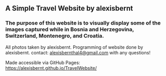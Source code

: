 ## A Simple Travel Website by alexisbernt

### The purpose of this website is to visually display some of the images captured while in Bosnia and Herzegovina, Switzerland, Montenegro, and Croatia.

All photos taken by alexisbernt. Programming of website done by alexisbernt. contact: alexisbernthal4@gmail.com with any questions!

Made accessible via GitHub Pages: https://alexisbernt.github.io/TravelWebsite/
